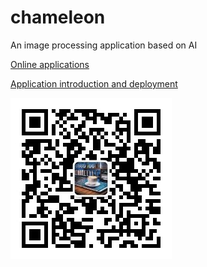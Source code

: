 # chameleon
An image processing application based on AI

[Online applications](https://service.bckf.cn/chameleon/)

[Application introduction and deployment](https://mp.weixin.qq.com/s/-c7Eyzg9MKdVGvuvJiLZtw)

![Wechat](https://github.com/pruidong/chameleon/blob/main/chameleon-ui/public/gzh.png)
